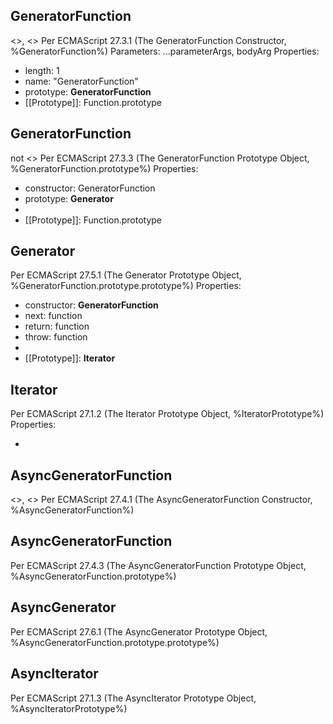 ## GeneratorFunction
<<constructor>>, <<callable>>
Per ECMAScript 27.3.1 (The GeneratorFunction Constructor, %GeneratorFunction%)
Parameters: ...parameterArgs, bodyArg
Properties:
 - length: 1
 - name: "GeneratorFunction"
 - prototype: __GeneratorFunction__
 - [[Prototype]]: Function.prototype

## __GeneratorFunction__
not <<callable>>
Per ECMAScript 27.3.3 (The GeneratorFunction Prototype Object, %GeneratorFunction.prototype%)
Properties:
 - constructor: GeneratorFunction
 - prototype: __Generator__
 - [Symbol.toStringTag]: "GeneratorFunction"
 - [[Prototype]]: Function.prototype

## __Generator__
Per ECMAScript 27.5.1 (The Generator Prototype Object, %GeneratorFunction.prototype.prototype%)
Properties:
 - constructor: __GeneratorFunction__
 - next: function
 - return: function
 - throw: function
 - [Symbol.toStringTag]: "Generator"
 - [[Prototype]]: __Iterator__

## __Iterator__
Per ECMAScript 27.1.2 (The Iterator Prototype Object, %IteratorPrototype%)
Properties:
 - [Symbol.iterator]: function

## AsyncGeneratorFunction
<<constructor>>, <<callable>>
Per ECMAScript 27.4.1 (The AsyncGeneratorFunction Constructor, %AsyncGeneratorFunction%)

## __AsyncGeneratorFunction__
Per ECMAScript 27.4.3 (The AsyncGeneratorFunction Prototype Object, %AsyncGeneratorFunction.prototype%)

## __AsyncGenerator__
Per ECMAScript 27.6.1 (The AsyncGenerator Prototype Object, %AsyncGeneratorFunction.prototype.prototype%)

## __AsyncIterator__
Per ECMAScript 27.1.3 (The AsyncIterator Prototype Object, %AsyncIteratorPrototype%)
